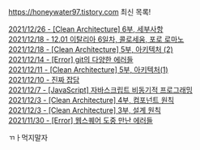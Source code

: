 https://honeywater97.tistory.com 최신 목록! 

[2021/12/26 - [Clean Architecture] 6부, 세부사항](https://honeywater97.tistory.com/251) <br>
[2021/12/18 - 12.01 이탈리아 6일차, 콜로세움, 포로 로마노](https://honeywater97.tistory.com/250) <br>
[2021/12/18 - [Clean Architecture] 5부, 아키텍처 (2)](https://honeywater97.tistory.com/248) <br>
[2021/12/14 - [Error] git의 다양한 에러들](https://honeywater97.tistory.com/247) <br>
[2021/12/11 - [Clean Architecture] 5부, 아키텍처(1)](https://honeywater97.tistory.com/246) <br>
[2021/12/10 - 진짜 잡담](https://honeywater97.tistory.com/245) <br>
[2021/12/7 - [JavaScript] 자바스크립트 비동기적 프로그래밍](https://honeywater97.tistory.com/244) <br>
[2021/12/3 - [Clean Architecture] 4부, 컴포넌트 원칙](https://honeywater97.tistory.com/243) <br>
[2021/12/3 - [Clean Architecture] 3부, 설계 원칙](https://honeywater97.tistory.com/242) <br>
[2021/11/30 - [Error] 웹스퀘어 도중 만난 에러들](https://honeywater97.tistory.com/241) <br>

ㄲㅏ먹지말자
